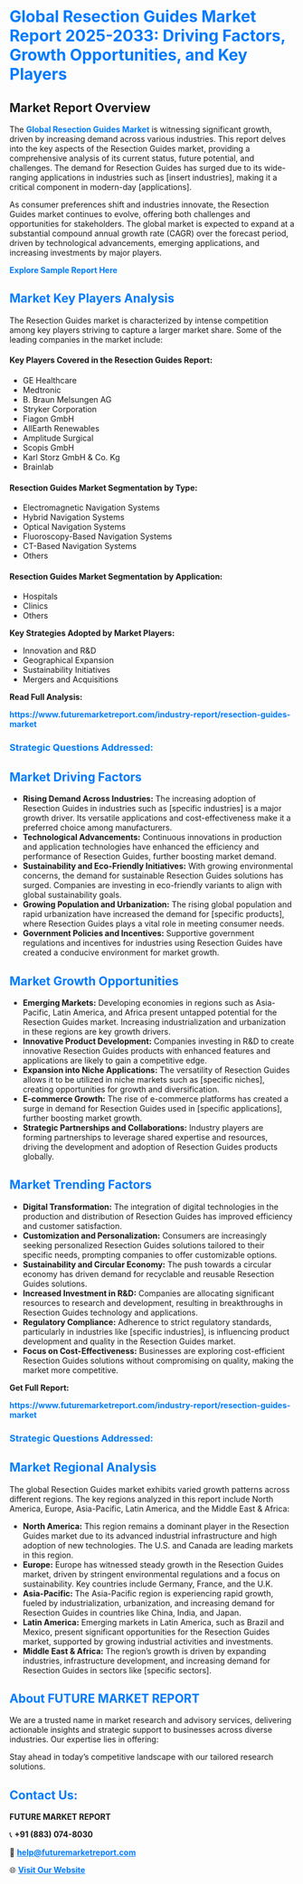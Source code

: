<h1 style="color: #007BFF;">Global Resection Guides Market Report 2025-2033: Driving Factors, Growth Opportunities, and Key Players</h1>

<section id="overview">
<h2>Market Report Overview</h2>
<p>The <a href="https://www.futuremarketreport.com/industry-report/resection-guides-market" style="color: #007BFF; text-decoration: none;"><strong>Global Resection Guides Market</strong></a> is witnessing significant growth, driven by increasing demand across various industries. This report delves into the key aspects of the Resection Guides market, providing a comprehensive analysis of its current status, future potential, and challenges. The demand for Resection Guides has surged due to its wide-ranging applications in industries such as [insert industries], making it a critical component in modern-day [applications].</p>
<p>As consumer preferences shift and industries innovate, the Resection Guides market continues to evolve, offering both challenges and opportunities for stakeholders. The global market is expected to expand at a substantial compound annual growth rate (CAGR) over the forecast period, driven by technological advancements, emerging applications, and increasing investments by major players.</p>
</section>

<section id="overview">
<p><a href="https://www.futuremarketreport.com/request-sample/reportId=36039" style="color: #007BFF; text-decoration: none;"><strong>Explore Sample Report Here</strong></a></p>
</section>

<section id="key-players">
<h2 style="color: #007BFF;">Market Key Players Analysis</h2>
<p>The Resection Guides market is characterized by intense competition among key players striving to capture a larger market share. Some of the leading companies in the market include:</p>
<h4>Key Players Covered in the Resection Guides Report:</h4>
<ul><li>GE Healthcare</li><li>Medtronic</li><li>B. Braun Melsungen AG</li><li>Stryker Corporation</li><li>Fiagon GmbH</li><li>AllEarth Renewables</li><li>Amplitude Surgical</li><li>Scopis GmbH</li><li>Karl Storz GmbH &amp; Co. Kg</li><li>Brainlab</li></ul>
<h4>Resection Guides Market Segmentation by Type:</h4>
<ul><li>Electromagnetic Navigation Systems</li><li>Hybrid Navigation Systems</li><li>Optical Navigation Systems</li><li>Fluoroscopy-Based Navigation Systems</li><li>CT-Based Navigation Systems</li><li>Others</li></ul>

<h4>Resection Guides Market Segmentation by Application:</h4>
<ul><li>Hospitals</li><li>Clinics</li><li>Others</li></ul>
<p><strong>Key Strategies Adopted by Market Players:</strong></p>
<ul>
<li>Innovation and R&D</li>
<li>Geographical Expansion</li>
<li>Sustainability Initiatives</li>
<li>Mergers and Acquisitions</li>
</ul>
</section>

<section>
<p><strong>Read Full Analysis: </strong></p><a href="https://www.futuremarketreport.com/industry-report/resection-guides-market" style="color: #007BFF; text-decoration: none;"><strong>https://www.futuremarketreport.com/industry-report/resection-guides-market</strong></a>
<h3 style="color: #007BFF;">Strategic Questions Addressed:</h3>
</section>

<section id="driving-factors">
<h2 style="color: #007BFF;">Market Driving Factors</h2>
<ul>
<li><strong>Rising Demand Across Industries:</strong> The increasing adoption of Resection Guides in industries such as [specific industries] is a major growth driver. Its versatile applications and cost-effectiveness make it a preferred choice among manufacturers.</li>
<li><strong>Technological Advancements:</strong> Continuous innovations in production and application technologies have enhanced the efficiency and performance of Resection Guides, further boosting market demand.</li>
<li><strong>Sustainability and Eco-Friendly Initiatives:</strong> With growing environmental concerns, the demand for sustainable Resection Guides solutions has surged. Companies are investing in eco-friendly variants to align with global sustainability goals.</li>
<li><strong>Growing Population and Urbanization:</strong> The rising global population and rapid urbanization have increased the demand for [specific products], where Resection Guides plays a vital role in meeting consumer needs.</li>
<li><strong>Government Policies and Incentives:</strong> Supportive government regulations and incentives for industries using Resection Guides have created a conducive environment for market growth.</li>
</ul>
</section>

<section id="growth-opportunities">
<h2 style="color: #007BFF;">Market Growth Opportunities</h2>
<ul>
<li><strong>Emerging Markets:</strong> Developing economies in regions such as Asia-Pacific, Latin America, and Africa present untapped potential for the Resection Guides market. Increasing industrialization and urbanization in these regions are key growth drivers.</li>
<li><strong>Innovative Product Development:</strong> Companies investing in R&D to create innovative Resection Guides products with enhanced features and applications are likely to gain a competitive edge.</li>
<li><strong>Expansion into Niche Applications:</strong> The versatility of Resection Guides allows it to be utilized in niche markets such as [specific niches], creating opportunities for growth and diversification.</li>
<li><strong>E-commerce Growth:</strong> The rise of e-commerce platforms has created a surge in demand for Resection Guides used in [specific applications], further boosting market growth.</li>
<li><strong>Strategic Partnerships and Collaborations:</strong> Industry players are forming partnerships to leverage shared expertise and resources, driving the development and adoption of Resection Guides products globally.</li>
</ul>
</section>

<section id="trending-factors">
<h2 style="color: #007BFF;">Market Trending Factors</h2>
<ul>
<li><strong>Digital Transformation:</strong> The integration of digital technologies in the production and distribution of Resection Guides has improved efficiency and customer satisfaction.</li>
<li><strong>Customization and Personalization:</strong> Consumers are increasingly seeking personalized Resection Guides solutions tailored to their specific needs, prompting companies to offer customizable options.</li>
<li><strong>Sustainability and Circular Economy:</strong> The push towards a circular economy has driven demand for recyclable and reusable Resection Guides solutions.</li>
<li><strong>Increased Investment in R&D:</strong> Companies are allocating significant resources to research and development, resulting in breakthroughs in Resection Guides technology and applications.</li>
<li><strong>Regulatory Compliance:</strong> Adherence to strict regulatory standards, particularly in industries like [specific industries], is influencing product development and quality in the Resection Guides market.</li>
<li><strong>Focus on Cost-Effectiveness:</strong> Businesses are exploring cost-efficient Resection Guides solutions without compromising on quality, making the market more competitive.</li>
</ul>
</section>

<section>
<p><strong>Get Full Report: </strong></p><a href="https://www.futuremarketreport.com/industry-report/resection-guides-market" style="color: #007BFF; text-decoration: none;"><strong>https://www.futuremarketreport.com/industry-report/resection-guides-market</strong></a>
<h3 style="color: #007BFF;">Strategic Questions Addressed:</h3>
</section>


<section id="regional-analysis">
<h2 style="color: #007BFF;">Market Regional Analysis</h2>
<p>The global Resection Guides market exhibits varied growth patterns across different regions. The key regions analyzed in this report include North America, Europe, Asia-Pacific, Latin America, and the Middle East & Africa:</p>
<ul>
<li><strong>North America:</strong> This region remains a dominant player in the Resection Guides market due to its advanced industrial infrastructure and high adoption of new technologies. The U.S. and Canada are leading markets in this region.</li>
<li><strong>Europe:</strong> Europe has witnessed steady growth in the Resection Guides market, driven by stringent environmental regulations and a focus on sustainability. Key countries include Germany, France, and the U.K.</li>
<li><strong>Asia-Pacific:</strong> The Asia-Pacific region is experiencing rapid growth, fueled by industrialization, urbanization, and increasing demand for Resection Guides in countries like China, India, and Japan.</li>
<li><strong>Latin America:</strong> Emerging markets in Latin America, such as Brazil and Mexico, present significant opportunities for the Resection Guides market, supported by growing industrial activities and investments.</li>
<li><strong>Middle East & Africa:</strong> The region’s growth is driven by expanding industries, infrastructure development, and increasing demand for Resection Guides in sectors like [specific sectors].</li>
</ul>
</section>

<footer>
<h2 style="color: #007BFF;">About FUTURE MARKET REPORT</h2>
<p>We are a trusted name in market research and advisory services, delivering actionable insights and strategic support to businesses across diverse industries. Our expertise lies in offering:</p>

<p>Stay ahead in today’s competitive landscape with our tailored research solutions.</p>

<h2 style="color: #007BFF;">Contact Us:</h2>
<p><strong>FUTURE MARKET REPORT</strong></p>
<p>📞 <strong>+91 (883) 074-8030</strong></p>
<p>📧 <strong><a href="mailto:help@futuremarketreport.com" style="color: #007BFF;">help@futuremarketreport.com</a></strong></p>
<p>🌐 <strong><a href="https://www.futuremarketreport.com/" style="color: #007BFF;">Visit Our Website</a></strong></p>
</footer>